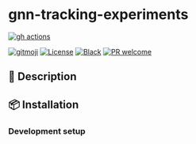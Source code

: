 # gnn-tracking-experiments

<!-- ALL-CONTRIBUTORS-BADGE:START - Do not remove or modify this section -->
<!-- ALL-CONTRIBUTORS-BADGE:END -->
[![gh actions](https://github.com/klieret/gnn-tracking-experiments/workflows/testing/badge.svg)](https://github.com/klieret/gnn-tracking-experiments/actions)
<!-- [![Coveralls](https://coveralls.io/repos/github/klieret/gnn-tracking-experiments/badge.svg?branch=master)](https://coveralls.io/github/klieret/gnn-tracking-experiments?branch=master) -->
<!-- [![Documentation Status](https://readthedocs.org/projects/gnn-tracking-experiments/badge/?version=latest)](https://gnn-tracking-experiments.readthedocs.io/) -->
<!-- [![Pypi status](https://badge.fury.io/py/gnn-tracking-experiments.svg)](https://pypi.org/project/gnn-tracking-experiments/) -->
[![gitmoji](https://img.shields.io/badge/gitmoji-%20😜%20😍-FFDD67.svg)](https://gitmoji.dev)
[![License](https://img.shields.io/github/license/klieret/gnn-tracking-experiments.svg)](https://github.com/klieret/gnn-tracking-experiments/blob/master/LICENSE.txt)
[![Black](https://img.shields.io/badge/code%20style-black-000000.svg)](https://github.com/python/black)
[![PR welcome](https://img.shields.io/badge/PR-Welcome-%23FF8300.svg)](https://git-scm.com/book/en/v2/GitHub-Contributing-to-a-Project)

## 📝 Description

## 📦 Installation

### Development setup

<!-- ## ✨ Contributors -->
<!--  -->
<!-- Thanks goes to these wonderful people ([emoji key](https://allcontributors.org/docs/en/emoji-key)): -->
<!--  -->
<!-- ALL-CONTRIBUTORS-LIST:START - Do not remove or modify this section -->
<!-- prettier-ignore-start -->
<!-- markdownlint-disable -->
<!-- markdownlint-restore -->
<!-- prettier-ignore-end -->
<!-- ALL-CONTRIBUTORS-LIST:END -->
<!--  -->
<!-- This project follows the [all-contributors](https://github.com/all-contributors/all-contributors) specification. Contributions of any kind welcome! -->
